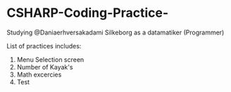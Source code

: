 # CSHARP-Coding-Practice-
Studying @Daniaerhversakadami Silkeborg as a datamatiker (Programmer) 

List of practices includes:
1. Menu Selection screen 
2. Number of Kayak's 
3. Math excercies 
4. Test 
